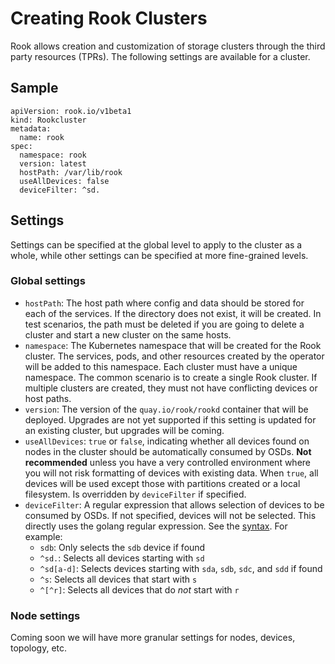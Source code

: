 # Creating Rook Clusters
Rook allows creation and customization of storage clusters through the third party resources (TPRs). The following settings are available
for a cluster.

## Sample
```
apiVersion: rook.io/v1beta1
kind: Rookcluster
metadata:
  name: rook
spec:
  namespace: rook
  version: latest
  hostPath: /var/lib/rook
  useAllDevices: false
  deviceFilter: ^sd.
```

## Settings
Settings can be specified at the global level to apply to the cluster as a whole, while other settings can be specified at more fine-grained levels.

### Global settings
- `hostPath`: The host path where config and data should be stored for each of the services. If the directory does not exist, it will be created. In test scenarios, the path must be deleted if you are going to delete a cluster and start a new cluster on the same hosts.
- `namespace`: The Kubernetes namespace that will be created for the Rook cluster. The services, pods, and other resources created by the operator will be added to this namespace. Each cluster must have a unique namespace. The common scenario is to create a single Rook cluster. If multiple clusters are created, they must not have conflicting devices or host paths.
- `version`: The version of the `quay.io/rook/rookd` container that will be deployed. Upgrades are not yet supported if this setting is updated for an existing cluster, but upgrades will be coming.
- `useAllDevices`: `true` or `false`, indicating whether all devices found on nodes in the cluster should be automatically consumed by OSDs. **Not recommended** unless you have a very controlled environment where you will not risk formatting of devices with existing data. When `true`, all devices will be used except those with partitions created or a local filesystem. Is overridden by `deviceFilter` if specified.
- `deviceFilter`: A regular expression that allows selection of devices to be consumed by OSDs. If not specified, devices will not be selected. This directly uses the golang regular expression. See the [syntax](https://golang.org/pkg/regexp/syntax/). For example:
   - `sdb`: Only selects the `sdb` device if found
   - `^sd.`: Selects all devices starting with `sd`
   - `^sd[a-d]`: Selects devices starting with `sda`, `sdb`, `sdc`, and `sdd` if found
   - `^s`: Selects all devices that start with `s`
   - `^[^r]`: Selects all devices that do *not* start with `r`

### Node settings
Coming soon we will have more granular settings for nodes, devices, topology, etc.
